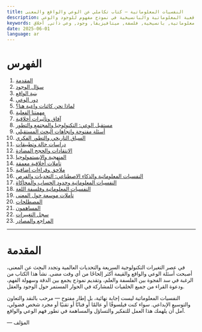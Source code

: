 ```yaml
---
title: النفسيات المعلوماتية – كتاب تكاملي عن الوعي والواقع والمعنى
description: كتاب تكاملي عن الوعي والواقع والمعنى. يجمع بين الفلسفة والعلم والواقعية المعلوماتية والبانسيخية في نموذج مفهوم للوجود والوعي.
keywords: وعي, واقع, معنى, واقعية معلوماتية, بانسيخية, فلسفة, ميتافيزيقا, وجود, وعي ذاتي, أخلاق
date: 2025-06-01
language: ar
---
```


# الفهرس

1. [المقدمة](#المقدمة)
2. [سؤال الوجود](#2-سؤال-الوجود)
3. [بنية الواقع](#3-بنية-الواقع)
4. [دور الوعي](#4-دور-الوعي)
5. [لماذا نحن كائنات واعية هنا؟](#5-لماذا-نحن-كائنات-واعية-هنا)
6. [مهمتنا الفعلية](#6-مهمتنا-الفعلية)
7. [آفاق وتأثيرات أخلاقية](#7-آفاق-وتأثيرات-أخلاقية)
8. [مستقبل الوعي: التكنولوجيا والمجتمع والتطور](#8-مستقبل-الوعي-التكنولوجيا-والمجتمع-والتطور)
9. [أسئلة مفتوحة واتجاهات البحث المستقبلي](#9-أسئلة-مفتوحة-واتجاهات-البحث-المستقبلي)
10. [السياق التاريخي والتطور الفكري](#10-السياق-التاريخي-والتطور-الفكري)
11. [دراسات حالة وتطبيقات](#11-دراسات-حالة-وتطبيقات)
12. [الانتقادات والحجج المضادة](#12-الانتقادات-والحجج-المضادة)
13. [المنهجية والإبستمولوجيا](#13-المنهجية-والإبستمولوجيا)
14. [تأملات أخلاقية معمقة](#14-تأملات-أخلاقية-معمقة)
15. [ملاحق وقراءات إضافية](#15-ملاحق-وقراءات-إضافية)
16. [النفسيات المعلوماتية والذكاء الاصطناعي: التحديات والفرص](#16-النفسيات-المعلوماتية-والذكاء-الاصطناعي-التحديات-والفرص)
17. [النفسيات المعلوماتية وحدود الحساب والمحاكاة](#17-النفسيات-المعلوماتية-وحدود-الحساب-والمحاكاة)
18. [النفسيات المعلوماتية وفلسفة اللغة](#18-النفسيات-المعلوماتية-وفلسفة-اللغة)
19. [تأملات موسعة حول المعنى](#19-تأملات-موسعة-حول-المعنى)
20. [المصطلحات](#المصطلحات)
21. [المساهمون](#المساهمون)
22. [سجل التغييرات](#سجل-التغييرات)
23. [المراجع والمصادر](#المراجع-والمصادر)

---

# المقدمة

في عصر التغيرات التكنولوجية السريعة والتحديات العالمية وتجدد البحث عن المعنى، أصبحت أسئلة الوعي والواقع والقيمة أكثر إلحاحًا من أي وقت مضى. نشأ هذا الكتاب من الرغبة في سد الفجوة بين الفلسفة والعلم، وتقديم نموذج يجمع بين الدقة وسهولة الفهم، ودعوة القراء من جميع الخلفيات للمشاركة في الحوار المستمر حول الوجود والعقل.

النفسيات المعلوماتية ليست إجابة نهائية، بل إطار مفتوح — مرحب بالنقد والتعاون والتوسيع الإبداعي. سواء كنت فيلسوفًا أو عالمًا أو فنانًا أو تقنيًا أو مجرد شخص فضولي، آمل أن يلهمك هذا العمل للتفكير والتساؤل والمساهمة في تطور فهم الوعي والواقع.

— المؤلف
